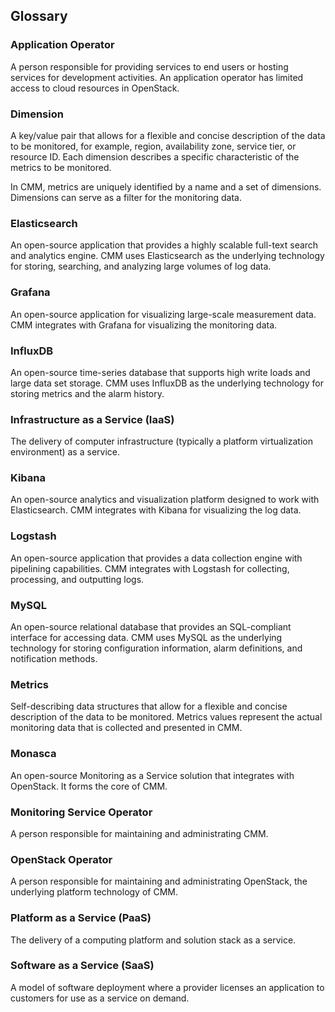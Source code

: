 ## Glossary


### Application Operator

A person responsible for providing services to end users or hosting services for development
activities. An application operator has limited access to cloud resources in OpenStack.


### Dimension

A key/value pair that allows for a flexible and concise description of the data to be monitored,
for example, region, availability zone, service tier, or resource ID. Each dimension describes a
specific characteristic of the metrics to be monitored.

In CMM, metrics are uniquely identified by a name and a set of dimensions. Dimensions can serve
as a filter for the monitoring data.


### Elasticsearch

An open-source application that provides a highly scalable full-text search and analytics engine.
CMM uses Elasticsearch as the underlying technology for storing, searching, and analyzing large
volumes of log data.


### Grafana

An open-source application for visualizing large-scale measurement data. CMM integrates with
Grafana for visualizing the monitoring data.


### InfluxDB

An open-source time-series database that supports high write loads and large data set storage.
CMM uses InfluxDB as the underlying technology for storing metrics and the alarm history.


### Infrastructure as a Service (IaaS)

The delivery of computer infrastructure (typically a platform virtualization environment) as a
service.


### Kibana

An open-source analytics and visualization platform designed to work with Elasticsearch. CMM
integrates with Kibana for visualizing the log data.


### Logstash

An open-source application that provides a data collection engine with pipelining capabilities.
CMM integrates with Logstash for collecting, processing, and outputting logs.


### MySQL

An open-source relational database that provides an SQL-compliant interface for accessing data.
CMM uses MySQL as the underlying technology for storing configuration information, alarm
definitions, and notification methods.

### Metrics

Self-describing data structures that allow for a flexible and concise description of the data to be
monitored. Metrics values represent the actual monitoring data that is collected and presented in
CMM.


### Monasca

An open-source Monitoring as a Service solution that integrates with OpenStack. It forms the core
of CMM.


### Monitoring Service Operator

A person responsible for maintaining and administrating CMM.


### OpenStack Operator

A person responsible for maintaining and administrating OpenStack, the underlying platform
technology of CMM.


### Platform as a Service (PaaS)

The delivery of a computing platform and solution stack as a service.


### Software as a Service (SaaS)

A model of software deployment where a provider licenses an application to customers for use as
a service on demand.
